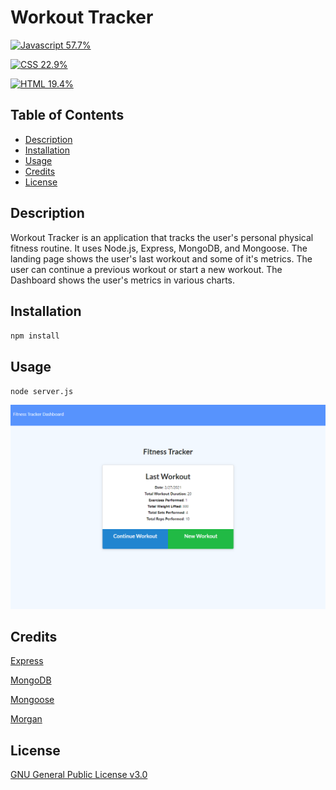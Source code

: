 # Workout Tracker
[![Javascript 57.7%](https://img.shields.io/badge/Javascript-57.7%25-yellow)](https://soundcloud.com/mexicution)

[![CSS 22.9%](https://img.shields.io/badge/CSS-22.9%25-blueviolet)](https://soundcloud.com/mexicution)

[![HTML 19.4%](https://img.shields.io/badge/HTML-19.4%25-critical)](https://soundcloud.com/mexicution)

## Table of Contents

* [Description](#description)
* [Installation](#installation)
* [Usage](#usage)
* [Credits](#credits)
* [License](#license)

## Description

Workout Tracker is an application that tracks the user's personal physical fitness routine. It uses Node.js, Express, MongoDB, and Mongoose. The landing page shows the user's last workout and some of it's metrics. The user can continue a previous workout or start a new workout. The Dashboard shows the user's metrics in various charts.

## Installation

`npm install`

## Usage

`node server.js`

![Workout Tracker Demo](./images/fitness-tracker-home.png)

## Credits

[Express](https://www.npmjs.com/package/express)

[MongoDB](https://www.mongodb.com/)

[Mongoose](https://www.npmjs.com/package/mongoose)

[Morgan](https://www.npmjs.com/package/morgan)

## License

[GNU General Public License v3.0](https://choosealicense.com/licenses/gpl-3.0/)